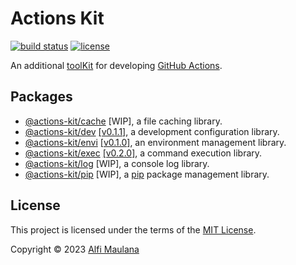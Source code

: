 # Actions Kit

[![build status](https://img.shields.io/github/actions/workflow/status/threeal/actions-kit/build.yml?branch=main)](https://github.com/threeal/actions-kit/actions/workflows/build.yml)
[![license](https://img.shields.io/github/license/threeal/actions-kit)](./LICENSE)

An additional [toolKit](https://github.com/actions/toolkit) for developing [GitHub Actions](https://github.com/features/actions).

## Packages

- [@actions-kit/cache](./packages/cache)
  [WIP],
  a file caching library.
- [@actions-kit/dev](./packages/dev)
  [[v0.1.1]](https://github.com/threeal/actions-kit/releases/tag/dev%40v0.1.1),
  a development configuration library.
- [@actions-kit/envi](./packages/envi) [[v0.1.0]](https://github.com/threeal/actions-kit/releases/tag/envi%40v0.1.0), an environment management library.
- [@actions-kit/exec](./packages/exec) [[v0.2.0]](https://github.com/threeal/actions-kit/releases/tag/exec%40v0.2.0), a command execution library.
- [@actions-kit/log](./packages/log) [WIP], a console log library.
- [@actions-kit/pip](./packages/pip) [WIP], a [pip](https://pypi.org/project/pip) package management library.

## License

This project is licensed under the terms of the [MIT License](./LICENSE).

Copyright © 2023 [Alfi Maulana](https://github.com/threeal)

